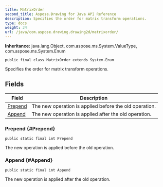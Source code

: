 ```yaml
---
title: MatrixOrder
second_title: Aspose.Drawing for Java API Reference
description: Specifies the order for matrix transform operations.
type: docs
weight: 34
url: /java/com.aspose.drawing.drawing2d/matrixorder/
---
```

**Inheritance:**
java.lang.Object, com.aspose.ms.System.ValueType, com.aspose.ms.System.Enum
```
public final class MatrixOrder extends System.Enum
```

Specifies the order for matrix transform operations.
## Fields

| Field | Description |
| --- | --- |
| [Prepend](#Prepend) | The new operation is applied before the old operation. |
| [Append](#Append) | The new operation is applied after the old operation. |
### Prepend {#Prepend}
```
public static final int Prepend
```


The new operation is applied before the old operation.

### Append {#Append}
```
public static final int Append
```


The new operation is applied after the old operation.

